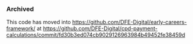 ### Archived

This code has moved into https://github.com/DFE-Digital/early-careers-framework/ at https://github.com/DFE-Digital/cpd-payment-calculations/commit/fd30b3ed074cb9029126963984b49452fe38459d
